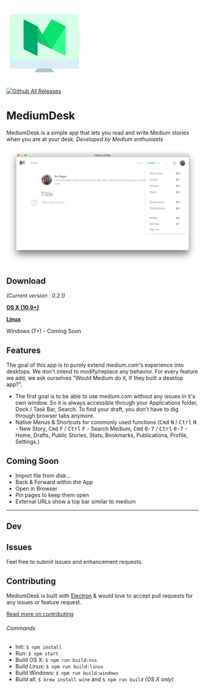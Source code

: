 <img src="static/Icon.png" width="200">

[![Github All Releases](https://img.shields.io/github/downloads/clodotai/mediumdesk/total.svg)](https://github.com/clodotai/mediumdesk)

# MediumDesk

MediumDesk is a simple app that lets you read and write Medium stories when you are at your desk. *Developed by Medium enthusiasts*

[![](media/screenshot.png)](https://github.com/clodotai/mediumdesk/releases/latest)

## Download
*(Current version : 0.2.1)*

**[OS X (10.9+)](https://github.com/clodotai/mediumdesk/releases/download/v0.2.1/MediumDesk-osx-0.2.1.zip)**

**[Linux](https://github.com/clodotai/mediumdesk/releases/download/v0.2.1/MediumDesk-linux-0.2.1.zip)**

Windows (7+) - Coming Soon

## Features
The goal of this app is to purely extend medium.com's experience into desktops. We don't intend to modify/replace any behavior. For every feature we add, we ask ourselves "Would Medium do it, If they built a desktop app?".

* The first goal is to be able to use medium.com without any issues in it's own window. So it is always accessible through your Applications folder, Dock / Task Bar, Search. To find your draft,  you don't have to dig through browser tabs anymore.
* Native Menus & Shortcuts for commonly used functions (<kbd>Cmd</kbd> <kbd>N</kbd> / <kbd>Ctrl</kbd> <kbd>N</kbd> - New Story, <kbd>Cmd</kbd> <kbd>F</kbd> / <kbd>Ctrl</kbd> <kbd>F</kbd> - Search Medium, <kbd>Cmd</kbd> <kbd>0-7</kbd> / <kbd>Ctrl</kbd> <kbd>0-7</kbd> - Home, Drafts, Public Stories, Stats, Bookmarks, Publications, Profile, Settings.)

## Coming Soon
* Import file from disk...
* Back & Forward within the App
* Open in Browser
* Pin pages to keep them open
* External URLs show a top bar similar to medium

---

## Dev

## Issues

Feel free to submit issues and enhancement requests.

## Contributing

MediumDesk is built with [Electron](http://electron.atom.io) & would love to accept pull requests for any issues or feature request.

[Read more on contributing](https://github.com/clodotai/mediumdesk/blob/master/CONTRIBUTING.md)

###### Commands

- Init: `$ npm install`
- Run: `$ npm start`
- Build OS X: `$ npm run build:osx`
- Build Linux: `$ npm run build:linux`
- Build Windows: `$ npm run build:windows`
- Build all: `$ brew install wine` and `$ npm run build` *(OS X only)*
